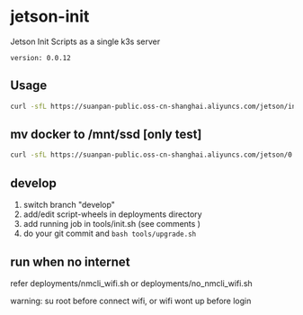 # jetson-init
Jetson Init Scripts as a single k3s server

`version: 0.0.12`

## Usage

``` bash
curl -sfL https://suanpan-public.oss-cn-shanghai.aliyuncs.com/jetson/init.sh | sh -
```
## mv docker to /mnt/ssd [only test]
``` bash
curl -sfL https://suanpan-public.oss-cn-shanghai.aliyuncs.com/jetson/0.0.12/deployments/mv_docker_mnt.sh | sh -
```

## develop
1. switch branch "develop"
2. add/edit script-wheels in deployments directory
3. add running job in tools/init.sh (see comments )
4. do your git commit and `bash tools/upgrade.sh`


## run when no internet
refer deployments/nmcli_wifi.sh or deployments/no_nmcli_wifi.sh

warning: su root before connect wifi, or wifi wont up before login
